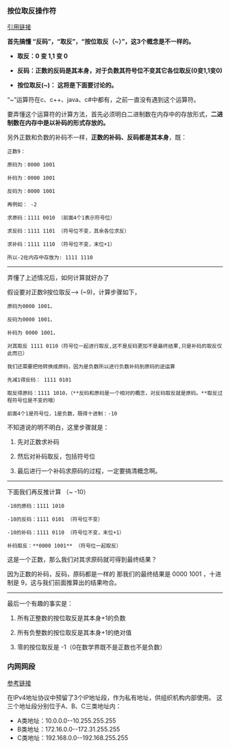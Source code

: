 

### 按位取反操作符

[引用链接](https://blog.csdn.net/xiexievv/article/details/8124108)

**首先搞懂  “反码”，“取反”，“按位取反（~）”，这3个概念是不一样的。**

* **取反：0 变 1,1 变 0**

* **反码：正数的反码是其本身，对于负数其符号位不变其它各位取反(0变1,1变0)**

* **按位取反(~)： 这将是下面要讨论的。**

“~”运算符在c、c++、java、c#中都有，之前一直没有遇到这个运算符。

要弄懂这个运算符的计算方法，首先必须明白二进制数在内存中的存放形式，**二进制数在内存中是以补码的形式存放的。**

另外正数和负数的补码不一样，**正数的补码、反码都是其本身**，既：

```
正数9：

原码为：0000 1001

补码为：0000 1001

反码为：0000 1001

再例如： -2 

求原码：1111 0010 （前面4个1表示符号位）

求反码：1111 1101 （符号位不变，其余各位求反）

求补码：1111 1110 （符号位不变，末位+1）

所以-2在内存中存放为: 1111 1110

```
---

弄懂了上述情况后，如何计算就好办了

假设要对正数9按位取反——> (~9)，计算步骤如下，

```
原码为0000 1001，

反码为0000 1001，

补码为 0000 1001，

对其取反 1111 0110（符号位一起进行取反,这不是反码更加不是最终结果,只是补码的取反仅此而已）

我们还需要把他转换成原码，因为是负数所以进行负数补码到原码的逆运算

先减1得反码： 1111 0101

取反得原码：1111 1010，（**反码和原码是一个相对的概念，对反码取反就是原码。**取反过程符号位是不变的哦）

前面4个1是符号位，1是负数，既得十进制：-10
```

不知道说的明不明白，这里步骤就是：

1. 先对正数求补码

2. 然后对补码取反，包括符号位

3. 最后进行一个补码求原码的过程，一定要搞清概念啊。

---

下面我们再反推计算 （~ -10）

```
-10的原码：1111 1010 

-10的反码：1111 0101 （符号位不变）

-10的补码：1111 0110 （符号位不变，末位+1）

补码取反：**0000 1001** （符号位一起取反）
```

这是一个正数，那么我们对其求原码就可得到最终结果？

因为正数的补码，反码，原码都是一样的 那我们的最终结果是 0000 1001 ，十进制是 9，这与我们前面推算出的结果吻合。

---

最后一个有趣的事实是：

1. 所有正整数的按位取反是其本身+1的负数

2. 所有负整数的按位取反是其本身+1的绝对值

3. 零的按位取反是 -1（0在数学界既不是正数也不是负数） 


### 内网网段

[参考链接](http://blog.kankanan.com/article/51857f51-ip-6bb5670954ea4e9b.html)

在IPv4地址协议中预留了3个IP地址段，作为私有地址，供组织机构内部使用。
这三个地址段分别位于A、B、C三类地址内：

* A类地址：10.0.0.0--10.255.255.255
* B类地址：172.16.0.0--172.31.255.255 
* C类地址：192.168.0.0--192.168.255.255


